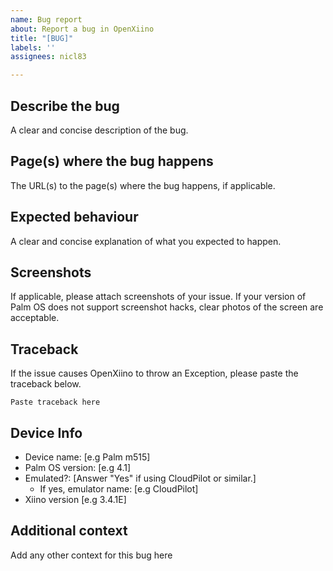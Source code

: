 ```yaml
---
name: Bug report
about: Report a bug in OpenXiino
title: "[BUG]"
labels: ''
assignees: nicl83

---
```


## Describe the bug
A clear and concise description of the bug.

## Page(s) where the bug happens
The URL(s) to the page(s) where the bug happens, if applicable.

## Expected behaviour
A clear and concise explanation of what you expected to happen.

## Screenshots
If applicable, please attach screenshots of your issue. If your version of Palm OS does not support screenshot hacks, clear photos of the screen are acceptable.

## Traceback
If the issue causes OpenXiino to throw an Exception, please paste the traceback below.
```
Paste traceback here
```

## Device Info
- Device name: [e.g Palm m515]
- Palm OS version: [e.g 4.1]
- Emulated?: [Answer "Yes" if using CloudPilot or similar.]
    - If yes, emulator name: [e.g CloudPilot]
- Xiino version [e.g 3.4.1E]

## Additional context
Add any other context for this bug here
